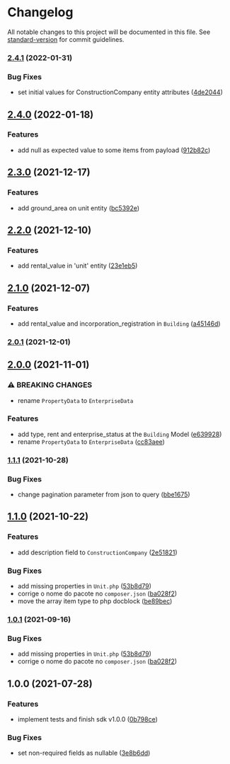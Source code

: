 # Changelog

All notable changes to this project will be documented in this file. See [standard-version](https://github.com/conventional-changelog/standard-version) for commit guidelines.

### [2.4.1](https://github.com/jetimob/studio360-sdk-php-laravel/compare/v2.4.0...v2.4.1) (2022-01-31)


### Bug Fixes

* set initial values for ConstructionCompany entity attributes ([4de2044](https://github.com/jetimob/studio360-sdk-php-laravel/commit/4de2044fd1f504eba139e95b6038f5f3ee20dffe))

## [2.4.0](https://github.com/jetimob/studio360-sdk-php-laravel/compare/v2.3.0...v2.4.0) (2022-01-18)


### Features

* add null as expected value to some items from payload ([912b82c](https://github.com/jetimob/studio360-sdk-php-laravel/commit/912b82ca81cc8b2fd93b6cd6c5cc0c86c533e7d1))

## [2.3.0](https://github.com/jetimob/studio360-sdk-php-laravel/compare/v2.2.0...v2.3.0) (2021-12-17)


### Features

* add ground_area on unit entity ([bc5392e](https://github.com/jetimob/studio360-sdk-php-laravel/commit/bc5392e382b6d61cedd66ccb0685299c62497491))

## [2.2.0](https://github.com/jetimob/studio360-sdk-php-laravel/compare/v2.1.0...v2.2.0) (2021-12-10)


### Features

* add rental_value in 'unit' entity ([23e1eb5](https://github.com/jetimob/studio360-sdk-php-laravel/commit/23e1eb5163a674ce03a192a29724b6999f02a1f2))

## [2.1.0](https://github.com/jetimob/studio360-sdk-php-laravel/compare/v2.0.1...v2.1.0) (2021-12-07)


### Features

* add rental_value and incorporation_registration in `Building` ([a45146d](https://github.com/jetimob/studio360-sdk-php-laravel/commit/a45146dd7c9fcc7760dcfe22fa755df56639fd4e))

### [2.0.1](https://github.com/jetimob/studio360-sdk-php-laravel/compare/v2.0.0...v2.0.1) (2021-12-01)

## [2.0.0](https://github.com/jetimob/studio360-sdk-php-laravel/compare/v1.1.1...v2.0.0) (2021-11-01)


### ⚠ BREAKING CHANGES

* rename `PropertyData` to `EnterpriseData`

### Features

* add type, rent and enterprise_status at the `Building` Model ([e639928](https://github.com/jetimob/studio360-sdk-php-laravel/commit/e6399286a892c459a68d55c0f25e53292abd17bf))
* rename `PropertyData` to `EnterpriseData` ([cc83aee](https://github.com/jetimob/studio360-sdk-php-laravel/commit/cc83aee3f08cb2677e4ddc67a039ae0771319892))

### [1.1.1](https://github.com/jetimob/studio360-sdk-php-laravel/compare/v1.1.0...v1.1.1) (2021-10-28)


### Bug Fixes

* change pagination parameter from json to query ([bbe1675](https://github.com/jetimob/studio360-sdk-php-laravel/commit/bbe1675c313de8080aad9a27d870e61eebe6e2de))

## [1.1.0](https://github.com/jetimob/studio360-sdk-php-laravel/compare/v1.0.0...v1.1.0) (2021-10-22)


### Features

* add description field to `ConstructionCompany` ([2e51821](https://github.com/jetimob/studio360-sdk-php-laravel/commit/2e51821bb5eb4350d4f2256b7922695374e94636))


### Bug Fixes

* add missing properties in `Unit.php` ([53b8d79](https://github.com/jetimob/studio360-sdk-php-laravel/commit/53b8d79fbffe1291ffea5e58e74e7a30f76c1d5e))
* corrige o nome do pacote no `composer.json` ([ba028f2](https://github.com/jetimob/studio360-sdk-php-laravel/commit/ba028f2db53f275d960bb09cdfc63de93b1ba49d))
* move the array item type to php docblock ([be89bec](https://github.com/jetimob/studio360-sdk-php-laravel/commit/be89bec8c596364a9aac09415ef5b0f78684d2db))

### [1.0.1](https://github.com/jetimob/studio360-sdk-php-laravel/compare/v1.0.0...v1.0.1) (2021-09-16)


### Bug Fixes

* add missing properties in `Unit.php` ([53b8d79](https://github.com/jetimob/studio360-sdk-php-laravel/commit/53b8d79fbffe1291ffea5e58e74e7a30f76c1d5e))
* corrige o nome do pacote no `composer.json` ([ba028f2](https://github.com/jetimob/studio360-sdk-php-laravel/commit/ba028f2db53f275d960bb09cdfc63de93b1ba49d))

## 1.0.0 (2021-07-28)


### Features

* implement tests and finish sdk v1.0.0 ([0b798ce](https://github.com/jetimob/studio360-sdk-php-laravel/commit/0b798cebd01d0f2b73defd31d83de5cd2d76906e))


### Bug Fixes

* set non-required fields as nullable ([3e8b6dd](https://github.com/jetimob/studio360-sdk-php-laravel/commit/3e8b6dd301472c1308c87324c53b4bfc81b64e00))
